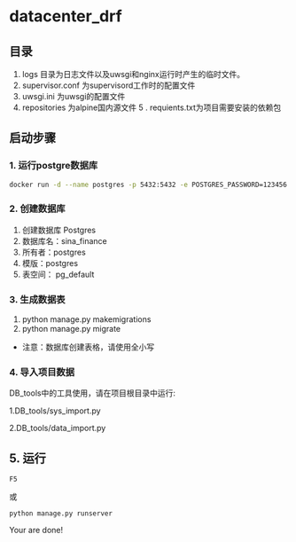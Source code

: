 # datacenter_drf
## 目录
1. logs 目录为日志文件以及uwsgi和nginx运行时产生的临时文件。
2. supervisor.conf 为supervisord工作时的配置文件
3. uwsgi.ini 为uwsgi的配置文件
4. repositories 为alpine国内源文件
5 . requients.txt为项目需要安装的依赖包

## 启动步骤

### 1. 运行postgre数据库
```bash
docker run -d --name postgres -p 5432:5432 -e POSTGRES_PASSWORD=123456 -v /Volumes/myDriver/github/db/postgresql:/var/lib/postgresql/data postgres:latest
```
### 2. 创建数据库
1. 创建数据库 Postgres
2. 数据库名：sina_finance
3. 所有者：postgres
4. 模版：postgres
5. 表空间： pg_default


### 3. 生成数据表
1. python manage.py  makemigrations
2. python manage.py  migrate

* 注意：数据库创建表格，请使用全小写

### 4. 导入项目数据
DB_tools中的工具使用，请在项目根目录中运行:

1.DB_tools/sys_import.py

2.DB_tools/data_import.py

## 5. 运行
`F5`

或

`python manage.py runserver`

Your are done!

